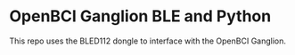 # OpenBCI Ganglion BLE and Python

This repo uses the BLED112 dongle to interface with the OpenBCI Ganglion. 
